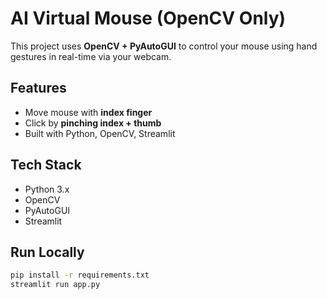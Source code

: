 # AI Virtual Mouse (OpenCV Only)

This project uses **OpenCV + PyAutoGUI** to control your mouse using hand gestures in real-time via your webcam.

## Features

- Move mouse with **index finger**
- Click by **pinching index + thumb**
- Built with Python, OpenCV, Streamlit

## Tech Stack

- Python 3.x
- OpenCV
- PyAutoGUI
- Streamlit

## Run Locally

```bash
pip install -r requirements.txt
streamlit run app.py
```
